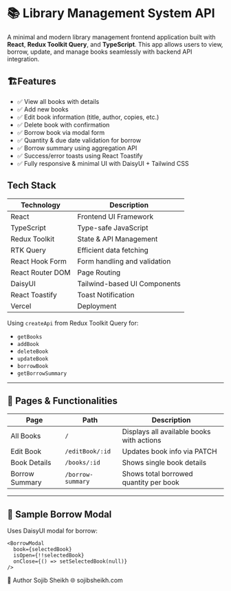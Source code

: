 # 📚 Library Management System API


A minimal and modern library management frontend application built with **React**, **Redux Toolkit Query**, and **TypeScript**. This app allows users to view, borrow, update, and manage books seamlessly with backend API integration.




## 🏗️Features


- ✅ View all books with details
- ✅ Add new books
- ✅ Edit book information (title, author, copies, etc.)
- ✅ Delete book with confirmation
- ✅ Borrow book via modal form
- ✅ Quantity & due date validation for borrow
- ✅ Borrow summary using aggregation API
- ✅ Success/error toasts using React Toastify
- ✅ Fully responsive & minimal UI with DaisyUI + Tailwind CSS

## Tech Stack



| Technology        | Description                          |
|-------------------|--------------------------------------|
| React             | Frontend UI Framework                |
| TypeScript        | Type-safe JavaScript                 |
| Redux Toolkit     | State & API Management               |
| RTK Query         | Efficient data fetching              |
| React Hook Form   | Form handling and validation         |
| React Router DOM  | Page Routing                         |
| DaisyUI           | Tailwind-based UI Components         |
| React Toastify    | Toast Notification                   |
| Vercel            | Deployment                           |



Using `createApi` from Redux Toolkit Query for:

- `getBooks`
- `addBook`
- `deleteBook`
- `updateBook`
- `borrowBook`
- `getBorrowSummary`

---

## 📘 Pages & Functionalities

| Page             | Path                | Description                                   |
|------------------|---------------------|-----------------------------------------------|
| All Books        | `/`                 | Displays all available books with actions     |
| Edit Book        | `/editBook/:id`     | Updates book info via PATCH                   |
| Book Details     | `/books/:id`        | Shows single book details                     |
| Borrow Summary   | `/borrow-summary`   | Shows total borrowed quantity per book        |

---

## 🧪 Sample Borrow Modal

Uses DaisyUI modal for borrow:

```tsx
<BorrowModal
  book={selectedBook}
  isOpen={!!selectedBook}
  onClose={() => setSelectedBook(null)}
/>
```


🙋 Author
Sojib Sheikh
🌐 sojibsheikh.com